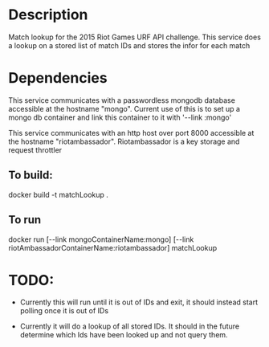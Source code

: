 # Description
Match lookup for the 2015 Riot Games URF API challenge.  This service does a lookup on a stored list of match IDs and stores the infor for each match

# Dependencies
This service communicates with a passwordless mongodb database accessible at the hostname "mongo".  Current use of this is to set up a mongo db container and link this container to it with '--link <mongo container tag>:mongo'

This service communicates with an http host over port 8000 accessible at the hostname "riotambassador".  Riotambassador is a key storage and request throttler

## To build:
docker build -t matchLookup .
## To run
docker run [--link mongoContainerName:mongo] [--link riotAmbassadorContainerName:riotambassador] matchLookup


# TODO:

* Currently this will run until it is out of IDs and exit, it should instead start polling once it is out of IDs

* Currently it will do a lookup of all stored IDs.  It should in the future
  determine which Ids have been looked up and not query them.
